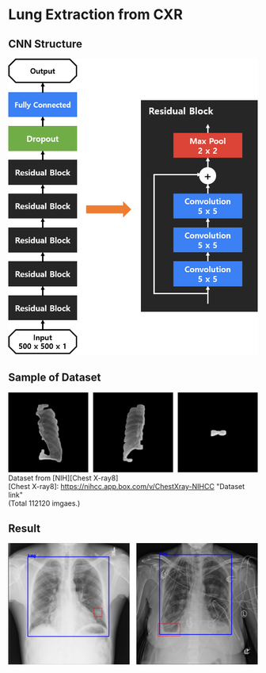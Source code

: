 Lung Extraction from CXR
========================

CNN Structure
-------------
![CNN Structure](./readme/model.png)

Sample of Dataset
-----------------
![Data sample](./readme/datasample.png)
Dataset from [NIH][Chest X-ray8]  
[Chest X-ray8]: https://nihcc.app.box.com/v/ChestXray-NIHCC "Dataset link"  
(Total 112120 imgaes.)  

Result
------
![Data sample](./readme/result.png)
